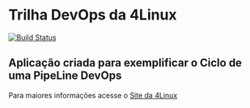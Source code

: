 # Trilha DevOps da 4Linux

<!-- Altere a Flag abaixo com sua URL do Travis -->
[![Build Status](https://travis-ci.org/Genivalsilva/DevOpsLab-HelloWorld.svg?branch=master)](https://travis-ci.org/Genivalsilva/DevOpsLab-HelloWorld)

## Aplicação criada para exemplificar o Ciclo de uma PipeLine DevOps


Para maiores informações acesse o [Site da 4Linux](https://www.4linux.com.br/cursos/devops)
